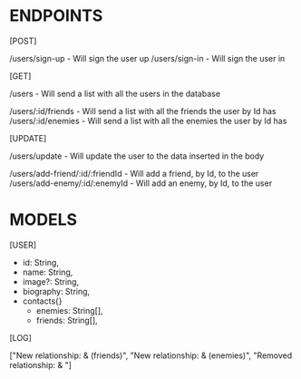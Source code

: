 # ENDPOINTS

[POST]

/users/sign-up - Will sign the user up
/users/sign-in - Will sign the user in

[GET]

/users - Will send a list with all the users in the database

/users/:id/friends - Will send a list with all the friends the user by Id has
/users/:id/enemies - Will send a list with all the enemies the user by Id has

[UPDATE]

/users/update - Will update the user to the data inserted in the body

/users/add-friend/:id/:friendId - Will add a friend, by Id, to the user
/users/add-enemy/:id/:enemyId - Will add an enemy, by Id, to the user

# MODELS

[USER]

- id: String,
- name: String,
- image?: String,
- biography: String,
- contacts{}
  - enemies: String[],
  - friends: String[],

[LOG]

["New relationship: <User1> & <User2> (friends)",
"New relationship: <User1> & <User2> (enemies)",
"Removed relationship: <User1> & <User2>"]
